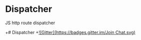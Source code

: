 Dispatcher
==========

JS http route dispatcher

+# Dispatcher
+[![Gitter](https://badges.gitter.im/Join Chat.svg)](https://gitter.im/FCO/Dispatcher?utm_source=badge&utm_medium=badge&utm_campaign=pr-badge&utm_content=badge)
